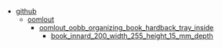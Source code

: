 * [github](github)
  * [oomlout](github/oomlout)
    * [oomlout_oobb_organizing_book_hardback_tray_inside](github/oomlout/oomlout_oobb_organizing_book_hardback_tray_inside)
      * [book_innard_200_width_255_height_15_mm_depth](github/oomlout/oomlout_oobb_organizing_book_hardback_tray_inside/book_innard_200_width_255_height_15_mm_depth)
